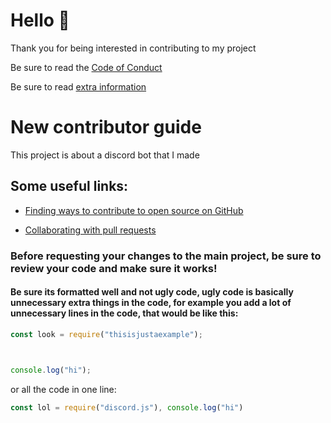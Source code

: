 # Hello 👋

Thank you for being interested in contributing to my project

Be sure to read the [Code of Conduct](./CODE_OF_CONDUCT.md)

Be sure to read [extra information](./README.md)

# New contributor guide

This project is about a discord bot that I made

## Some useful links:

- [Finding ways to contribute to open source on GitHub](https://docs.github.com/en/get-started/exploring-projects-on-github/finding-ways-to-contribute-to-open-source-on-github)

- [Collaborating with pull requests](https://docs.github.com/en/github/collaborating-with-pull-requests)

### Before requesting your changes to the main project, be sure to review your code and make sure it works!

#### Be sure its formatted well and not ugly code, ugly code is basically unnecessary extra things in the code, for example you add a lot of unnecessary lines in the code, that would be like this:

```js
const look = require("thisisjustaexample");



console.log("hi");
```

or all the code in one line:

```js
const lol = require("discord.js"), console.log("hi")

```

